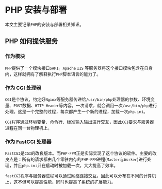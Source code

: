 # PHP 安装与部署

本文主要记录`PHP`的安装与部署相关知识。

## PHP 如何提供服务

### 作为模块

`PHP`提供了一个模块接口`SAPI`。`Apache` `IIS` 等服务器将这个接口模块包含在自身内，这样就拥有了解释执行`PHP`脚本语言的能力了。

### 作为 CGI 处理器

`CGI`是个协议，约定好`Nginx`等服务器传递给`/usr/bin/php`处理器的参数、环境变量、`POST`数据、`HTTP Header`等内容。一次请求，就会调用一次`/usr/bin/php`进行处理。这是一个完整的过程，每次都产生一个新的进程，加载一次`php.ini`。

`CGI`程序通过环境变量、命令行、标准输入输出进行交互，因此`CGI`要求与服务器进程在同一台物理机上。

### 作为 FastCGI 处理器

`FastCGI`是`CGI`的改良版本。而`PHP-FPM`正是实际实现了这个协议的软件。主要的改良点是：所有的请求都由几个常驻内存的`PHP-FPM`进程(`Master`与`Worker`)进行处理，并且`php.ini`只在启动时被加载一次，大大提高了效率。

`fastCGI`程序与服务器进程可以通过网络连接交互，因此可以分布在不同的计算机上，这不但可以提高性能，同时也提高了系统的扩展能力。
